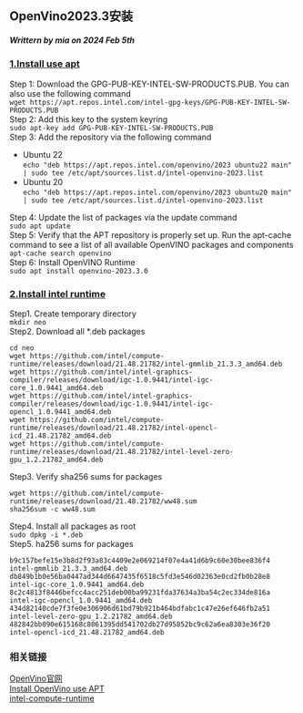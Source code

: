 ## OpenVino2023.3安装
##### Writtern by mia on 2024 Feb 5th
### [1.Install use apt](https://docs.openvino.ai/2023.3/openvino_docs_install_guides_overview.html?VERSION=v_2023_3_0&OP_SYSTEM=LINUX&DISTRIBUTION=APT)
Step 1: Download the GPG-PUB-KEY-INTEL-SW-PRODUCTS.PUB. You can also use the following command  
```wget https://apt.repos.intel.com/intel-gpg-keys/GPG-PUB-KEY-INTEL-SW-PRODUCTS.PUB```  
Step 2: Add this key to the system keyring  
```sudo apt-key add GPG-PUB-KEY-INTEL-SW-PRODUCTS.PUB```  
Step 3: Add the repository via the following command  
* Ubuntu 22  
```echo "deb https://apt.repos.intel.com/openvino/2023 ubuntu22 main" | sudo tee /etc/apt/sources.list.d/intel-openvino-2023.list```
* Ubuntu 20  
```echo "deb https://apt.repos.intel.com/openvino/2023 ubuntu20 main" | sudo tee /etc/apt/sources.list.d/intel-openvino-2023.list```  

Step 4: Update the list of packages via the update command  
```sudo apt update```  
Step 5: Verify that the APT repository is properly set up. Run the apt-cache command to see a list of all available OpenVINO packages and components  
```apt-cache search openvino```  
Step 6: Install OpenVINO Runtime  
```sudo apt install openvino-2023.3.0```  


### [2.Install intel runtime](https://github.com/intel/compute-runtime/releases/tag/21.48.21782)
Step1. Create temporary directory  
```mkdir neo```  
Step2. Download all *.deb packages
```
cd neo
wget https://github.com/intel/compute-runtime/releases/download/21.48.21782/intel-gmmlib_21.3.3_amd64.deb
wget https://github.com/intel/intel-graphics-compiler/releases/download/igc-1.0.9441/intel-igc-core_1.0.9441_amd64.deb
wget https://github.com/intel/intel-graphics-compiler/releases/download/igc-1.0.9441/intel-igc-opencl_1.0.9441_amd64.deb
wget https://github.com/intel/compute-runtime/releases/download/21.48.21782/intel-opencl-icd_21.48.21782_amd64.deb
wget https://github.com/intel/compute-runtime/releases/download/21.48.21782/intel-level-zero-gpu_1.2.21782_amd64.deb
```  
Step3. Verify sha256 sums for packages
```
wget https://github.com/intel/compute-runtime/releases/download/21.48.21782/ww48.sum
sha256sum -c ww48.sum
```    
Step4. Install all packages as root  
```sudo dpkg -i *.deb```  
Step5. ha256 sums for packages  
```
b9c157befe15e3b8d2f93a83c4409e2e069214f07e4a41d6b9c60e30bee836f4 intel-gmmlib_21.3.3_amd64.deb
db849b1b0e56ba0447ad344d6647435f6518c5fd3e546d02363e0cd2fb0b28e8 intel-igc-core_1.0.9441_amd64.deb
8c2c4813f8446befcc4acc251deb00ba99231fda37634a3ba54c2ec334de816a intel-igc-opencl_1.0.9441_amd64.deb
434d82140cde7f3fe0e306906d61bd79b921b464bdfabc1c47e26ef646fb2a51 intel-level-zero-gpu_1.2.21782_amd64.deb
482842bb090e615168c8061395dd541702db27d95852bc9c62a6ea8303e36f20 intel-opencl-icd_21.48.21782_amd64.deb
```  
### 相关链接
[OpenVino官网](https://docs.openvino.ai/2023.3/home.html)  
[Install OpenVino use APT](https://docs.openvino.ai/2023.3/openvino_docs_install_guides_overview.html?VERSION=v_2023_3_0&OP_SYSTEM=LINUX&DISTRIBUTION=APT)  
[intel-compute-runtime](https://github.com/intel/compute-runtime/releases)  
